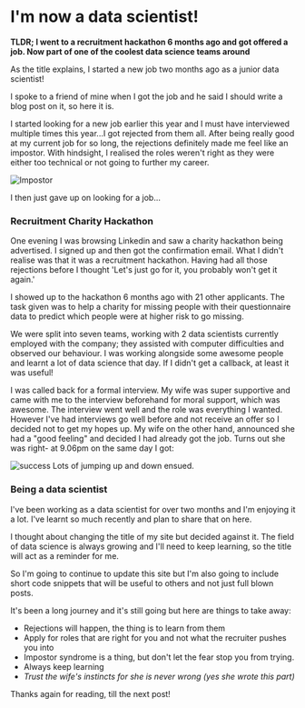 # I'm now a data scientist!


**TLDR; I went to a recruitment hackathon 6 months ago and got offered a job. Now part of one of the coolest data science teams around**

As the title explains, I started a new job two months ago as a junior data scientist! 

I spoke to a friend of mine when I got the job and he said I should write a blog post on it, so here it is. 

I started looking for a new job earlier this year and I must have interviewed multiple times this year...I got rejected from them all.  After being really good at my current job for so long, the rejections definitely made me feel like an impostor. With hindsight, I realised the roles weren't right as they were either too technical or not going to further my career.

![Impostor](http://chainsawsuit.com/wp-content/uploads/2014/09/20140902-impostor.png)

I then just gave up on looking for a job...

### Recruitment Charity Hackathon

One evening I was browsing Linkedin and saw a charity hackathon being advertised. I signed up and then got the confirmation email. What I didn't realise was that it was a recruitment hackathon. Having had all those rejections before I thought 'Let's just go for it, you probably won't get it again.'

I showed up to the hackathon 6 months ago with 21 other applicants. The task given was to help a charity for missing people with their questionnaire data to predict which people were at higher risk to go missing. 

We were split into seven teams, working with 2 data scientists currently employed with the company; they assisted with computer difficulties and observed our behaviour. I was working alongside some awesome people and learnt a lot of data science that day. If I didn't get a callback, at least it was useful!

I was called back for a formal interview. My wife was super supportive and came with me to the interview beforehand for moral support, which was awesome. The interview went well and the role was everything I wanted. However I've had interviews go well before and not receive an offer so I decided not to get my hopes up. My wife on the other hand, announced she had a "good feeling" and decided I had already got the job. Turns out she was right- at 9.06pm on the same day I got:

![success](/images/posts/success_email.png)
Lots of jumping up and down ensued. 

### Being a data scientist

I've been working as a data scientist for over two months and I'm enjoying it a lot. I've learnt so much recently and plan to share that on here. 

I thought about changing the title of my site but decided against it. The field of data science is always growing and I'll need to keep learning, so the title will act as a reminder for me. 

So I'm going to continue to update this site but I'm also going to include short code snippets that will be useful to others and not just full blown posts.

It's been a long journey and it's still going but here are things to take away:


- Rejections will happen, the thing is to learn from them
- Apply for roles that are right for you and not what the recruiter pushes you into
- Impostor syndrome is a thing, but don't let the fear stop you from trying. 
- Always keep learning
- _Trust the wife's instincts for she is never wrong (yes she wrote this part)_
 
Thanks again for reading, till the next post!




